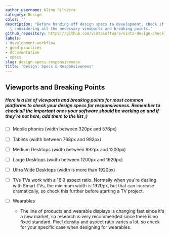 ```yaml
---
author_username: Aline Silveira
category: Design
color: ''
description: "Before handing off design specs to development, check if you\u2019re\
  \ considering all the necessary viewports and breaking points."
github_repository: https://github.com/vintasoftware/vinta-design-checklists/tree/master/design-specs-responsiveness
labels:
- development-workflow
- good-practices
- documentation
- specs
slug: design-specs-responsiveness
title: 'Design: Specs & Responsiveness'
---
```

## Viewports and Breaking Points
##### Here is a list of viewports and breaking points for most common platforms to check your design specs for responsiveness. Remember to check all the important ones your software should be working on and if they're not here, add them to the list ;)

* [ ] Mobile phones 
(width between 320px and 576px)

* [ ] Tablets 
(width between 768px and 992px)

* [ ] Medium Desktops 
(width between 992px and 1200px)

* [ ] Large Desktops 
(width between 1200px and 1920px)

* [ ] Ultra Wide Desktops 
(width is more than 1920px)

* [ ] TVs
TVs work with a 16:9 aspect ratio. Normally when you're dealing with Smart TVs, the minimum width is 1920px, but that can increase dramatically, so check this further before starting a TV project. 

* [ ] Wearables
    * The line of products and wearable displays is changing fast since it's a new market, so research is very recommended since there is no fixed standard. Pixel density and aspect ratio varies a lot, so check for your specific case when designing for wearables. 
